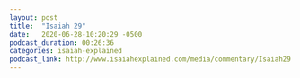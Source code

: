 ```yaml
---
layout: post
title:  "Isaiah 29"
date:   2020-06-28-10:20:29 -0500
podcast_duration: 00:26:36
categories: isaiah-explained
podcast_link: http://www.isaiahexplained.com/media/commentary/Isaiah29.mp3
---
```

